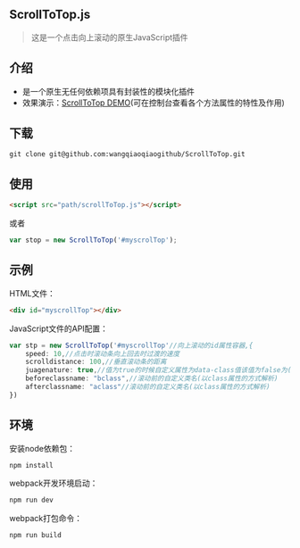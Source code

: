 ﻿## ScrollToTop.js
>这是一个点击向上滚动的原生JavaScript插件
## 介绍
* 是一个原生无任何依赖项具有封装性的模块化插件
* 效果演示：[ScrollToTop DEMO](https://wangqiaoqiaogithub.github.io/ScrollToTop/dist/index.html)(可在控制台查看各个方法属性的特性及作用)
## 下载
```
git clone git@github.com:wangqiaoqiaogithub/ScrollToTop.git
```
## 使用
 ```html
<script src="path/scrollToTop.js"></script>
```
或者
```js
var stop = new ScrollToTop('#myscrolTop');
```
## 示例
HTML文件：
```html
<div id="myscrollTop"></div>
```
JavaScript文件的API配置：
```js
var stp = new ScrollToTop('#myscrollTop'//向上滚动的id属性容器,{
    speed: 10,//点击时滚动条向上回去时过渡的速度
    scrolldistance: 100,//垂直滚动条的距离
    juagenature: true,//值为true的时候自定义属性为data-class值该值为false为(data-class属性会自动解析为)
    beforeclassname: "bclass",//滚动前的自定义类名(以class属性的方式解析)
    afterclassname: "aclass"//滚动前的自定义类名(以class属性的方式解析)
})
```
## 环境
安装node依赖包：
```
npm install
```
webpack开发环境启动：
```js
npm run dev
```
webpack打包命令：
```js
npm run build
```
